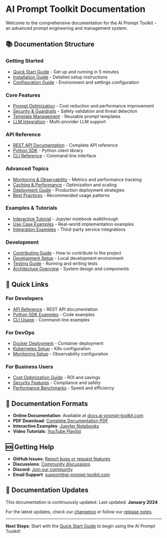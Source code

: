 # AI Prompt Toolkit Documentation

Welcome to the comprehensive documentation for the AI Prompt Toolkit - an advanced prompt engineering and management system.

## 📚 Documentation Structure

### Getting Started
- [Quick Start Guide](quickstart.md) - Get up and running in 5 minutes
- [Installation Guide](installation.md) - Detailed setup instructions
- [Configuration Guide](configuration.md) - Environment and settings configuration

### Core Features
- [Prompt Optimization](optimization.md) - Cost reduction and performance improvement
- [Security & Guardrails](security.md) - Safety validation and threat detection
- [Template Management](templates.md) - Reusable prompt templates
- [LLM Integration](llm-integration.md) - Multi-provider LLM support

### API Reference
- [REST API Documentation](api.md) - Complete API reference
- [Python SDK](sdk-python.md) - Python client library
- [CLI Reference](cli.md) - Command-line interface

### Advanced Topics
- [Monitoring & Observability](monitoring.md) - Metrics and performance tracking
- [Caching & Performance](performance.md) - Optimization and scaling
- [Deployment Guide](deployment.md) - Production deployment strategies
- [Best Practices](best-practices.md) - Recommended usage patterns

### Examples & Tutorials
- [Interactive Tutorial](../examples/notebooks/prompt_optimization_tutorial.ipynb) - Jupyter notebook walkthrough
- [Use Case Examples](examples/) - Real-world implementation examples
- [Integration Examples](integrations/) - Third-party service integrations

### Development
- [Contributing Guide](contributing.md) - How to contribute to the project
- [Development Setup](development.md) - Local development environment
- [Testing Guide](testing.md) - Running and writing tests
- [Architecture Overview](architecture.md) - System design and components

## 🚀 Quick Links

### For Developers
- [API Reference](api.md) - REST API documentation
- [Python SDK Examples](examples/python-sdk/) - Code examples
- [CLI Usage](cli.md) - Command-line examples

### For DevOps
- [Docker Deployment](deployment.md#docker) - Container deployment
- [Kubernetes Setup](deployment.md#kubernetes) - K8s configuration
- [Monitoring Setup](monitoring.md) - Observability configuration

### For Business Users
- [Cost Optimization Guide](optimization.md#cost-benefits) - ROI and savings
- [Security Features](security.md#enterprise-security) - Compliance and safety
- [Performance Benchmarks](performance.md#benchmarks) - Speed and efficiency

## 📖 Documentation Formats

- **Online Documentation**: Available at [docs.ai-prompt-toolkit.com](https://docs.ai-prompt-toolkit.com)
- **PDF Download**: [Complete Documentation PDF](ai-prompt-toolkit-docs.pdf)
- **Interactive Examples**: [Jupyter Notebooks](../examples/notebooks/)
- **Video Tutorials**: [YouTube Playlist](https://youtube.com/playlist?list=ai-prompt-toolkit)

## 🆘 Getting Help

- **GitHub Issues**: [Report bugs or request features](https://github.com/ai-prompt-toolkit/issues)
- **Discussions**: [Community discussions](https://github.com/ai-prompt-toolkit/discussions)
- **Discord**: [Join our community](https://discord.gg/ai-prompt-toolkit)
- **Email Support**: [support@ai-prompt-toolkit.com](mailto:support@ai-prompt-toolkit.com)

## 📝 Documentation Updates

This documentation is continuously updated. Last updated: **January 2024**

For the latest updates, check our [changelog](changelog.md) or follow our [release notes](https://github.com/ai-prompt-toolkit/releases).

---

**Next Steps**: Start with the [Quick Start Guide](quickstart.md) to begin using the AI Prompt Toolkit!
